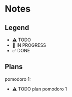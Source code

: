 # Notes

## Legend

- ⚠ TODO
- 🚧 IN PROGRESS
- ✅ DONE

## Plans

pomodoro 1:

- ⚠ TODO plan pomodoro 1
